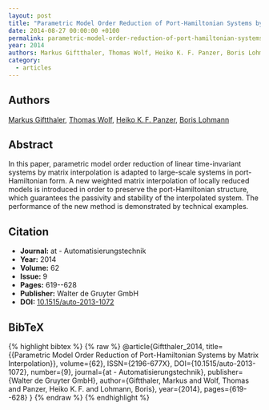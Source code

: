 ```yaml
---
layout: post
title: "Parametric Model Order Reduction of Port-Hamiltonian Systems by Matrix Interpolation"
date: 2014-08-27 00:00:00 +0100
permalink: parametric-model-order-reduction-of-port-hamiltonian-systems-by-matrix-interpolation
year: 2014
authors: Markus Giftthaler, Thomas Wolf, Heiko K. F. Panzer, Boris Lohmann
category:
  - articles
---
```

 
## Authors
[Markus Giftthaler](authors/markus_giftthaler), [Thomas Wolf](authors/thomas_wolf), [Heiko K. F. Panzer](authors/heiko_k_f_panzer), [Boris Lohmann](authors/boris_lohmann)
 
## Abstract
In this paper, parametric model order reduction of linear time-invariant systems by matrix interpolation is adapted to large-scale systems in port-Hamiltonian form. A new weighted matrix interpolation of locally reduced models is introduced in order to preserve the port-Hamiltonian structure, which guarantees the passivity and stability of the interpolated system. The performance of the new method is demonstrated by technical examples.
 
## Citation
- **Journal:** at - Automatisierungstechnik
- **Year:** 2014
- **Volume:** 62
- **Issue:** 9
- **Pages:** 619--628
- **Publisher:** Walter de Gruyter GmbH
- **DOI:** [10.1515/auto-2013-1072](https://doi.org/10.1515/auto-2013-1072)
 
## BibTeX
{% highlight bibtex %}
{% raw %}
@article{Giftthaler_2014,
  title={{Parametric Model Order Reduction of Port-Hamiltonian Systems by Matrix Interpolation}},
  volume={62},
  ISSN={2196-677X},
  DOI={10.1515/auto-2013-1072},
  number={9},
  journal={at - Automatisierungstechnik},
  publisher={Walter de Gruyter GmbH},
  author={Giftthaler, Markus and Wolf, Thomas and Panzer, Heiko K. F. and Lohmann, Boris},
  year={2014},
  pages={619--628}
}
{% endraw %}
{% endhighlight %}
 
